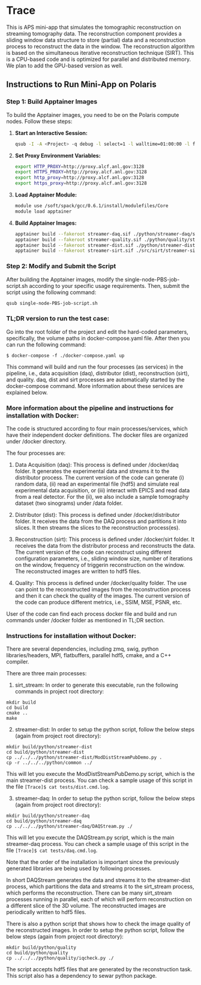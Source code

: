 # Trace

This is APS mini-app that simulates the tomographic reconstruction on streaming tomography data. The reconstruction component provides a sliding window data structure to store (partial) data and a reconstruction process to reconstruct the data in the window. The reconstruction algorithm is based on the simultaneous iterative reconstruction technique (SIRT). This is a CPU-based code and is optimized for parallel and distributed memory. We plan to add the GPU-based version as well. 

## Instructions to Run Mini-App on Polaris

### Step 1: Build Apptainer Images

To build the Apptainer images, you need to be on the Polaris compute nodes. Follow these steps:

1. **Start an Interactive Session:**
   ```bash
   qsub -I -A <Project> -q debug -l select=1 -l walltime=01:00:00 -l filesystems=home:eagle -l singularity_fakeroot=true
   
2. **Set Proxy Environment Variables:**
   ```bash
   export HTTP_PROXY=http://proxy.alcf.anl.gov:3128
   export HTTPS_PROXY=http://proxy.alcf.anl.gov:3128
   export http_proxy=http://proxy.alcf.anl.gov:3128
   export https_proxy=http://proxy.alcf.anl.gov:3128
3. **Load Apptainer Module:**
   ```bash
   module use /soft/spack/gcc/0.6.1/install/modulefiles/Core
   module load apptainer
4. **Build Apptainer Images:**
   ```bash
   apptainer build --fakeroot streamer-daq.sif ./python/streamer-daq/streamer-daq.def
   apptainer build --fakeroot streamer-quality.sif ./python/quality/streamer-quality.def
   apptainer build --fakeroot streamer-dist.sif ./python/streamer-dist/streamer-dist.def
   apptainer build --fakeroot streamer-sirt.sif ./src/sirt/streamer-sirt.def

### Step 2: Modify and Submit the Script
After building the Apptainer images, modify the single-node-PBS-job-script.sh according to your specific usage requirements. Then, submit the script using the following command:
```bash
qsub single-node-PBS-job-script.sh
```

### TL;DR version to run the test case: 

Go into the root folder of the project and edit the hard-coded parameters, specifically, the volume paths in docker-compose.yaml file. After then you can run the following command:
```
$ docker-compose -f ./docker-compose.yaml up
```
This command will build and run the four processes (as services) in the pipeline, i.e., data acquisition (daq), distributor (dist), reconstruction (sirt), and quality. daq, dist and sirt processes are automatically started by the docker-compose command. More information about these services are explained below.

### More information about the pipeline and instructions for installation with Docker:

The code is structured according to four main processes/services, which have their independent docker definitions. The docker files are organized under /docker directory.

The four processes are:
1. Data Acquisition (daq): This process is defined under /docker/daq folder. It generates the experimental data and streams it to the distributor process. The current version of the code can generate (i) random data, (ii) read an experimental file (hdf5) and simulate real experimental data acquisition, or (iii) interact with EPICS and read data from a real detector. For the (ii), we also include a sample tomography dataset (two sinograms) under /data folder. 

2. Distributor (dist): This process is defined under /docker/distributor folder. It receives the data from the DAQ process and partitions it into slices. It then streams the slices to the reconstruction process(es).

3. Reconstruction (sirt): This process is defined under /docker/sirt folder. It receives the data from the distributor process and reconstructs the data. The current version of the code can reconstruct using different configuration parameters, i.e., sliding window size, number of iterations on the window, frequency of triggerin reconstruction on the window. The reconstructed images are written to hdf5 files.

4. Quality: This process is defined under /docker/quality folder. The use can point to the reconstructed images from the reconstruction process and then it can check the quality of the images. The current version of the code can produce different metrics, i.e., SSIM, MSE, PSNR, etc.

User of the code can find each process docker file and build and run commands under /docker folder as mentioned in TL;DR section.

### Instructions for installation without Docker:

There are several dependencies, including zmq, swig, python libraries/headers, MPI, flatbuffers, parallel hdf5, cmake, and a C++ compiler. 

There are three main processes:
1. sirt_stream: In order to generate this executable, run the following commands in project root directory:
``` 
mkdir build
cd build
cmake ..
make 
```
2. streamer-dist: In order to setup the python script, follow the below steps (again from project root directory):
``` 
mkdir build/python/streamer-dist
cd build/python/streamer-dist
cp ../../../python/streamer-dist/ModDistStreamPubDemo.py .
cp -r ../../../python/common ../ 
```
This will let you execute the ModDistStreamPubDemo.py script, which is the main streamer-dist process. You can check a sample usage of this script in the file ``` [Trace]$ cat tests/dist.cmd.log ```.

3. streamer-daq: In order to setup the python script, follow the below steps (again from project root directory):
``` 
mkdir build/python/streamer-daq
cd build/python/streamer-daq
cp ../../../python/streamer-daq/DAQStream.py ./ 
```
This will let you execute the DAQStream.py script, which is the main streamer-daq process. You can check a sample usage of this script in the file ``` [Trace]$ cat tests/daq.cmd.log ```.

Note that the order of the installation is important since the previously generated libraries are being used by following processes.

In short DAQStream generates the data and streams it to the streamer-dist process, which partitions the data and streams it to the sirt_stream process, which performs the reconstruction. There can be many sirt_stream processes running in parallel, each of which will perform reconstruction on a different slice of the 3D volume. The reconstructed images are periodically written to hdf5 files.

There is also a python script that shows how to check the image quality of the reconstructed images. In order to setup the python script, follow the below steps (again from project root directory):
``` 
mkdir build/python/quality
cd build/python/quality
cp ../../../python/quality/iqcheck.py ./ 
```
The script accepts hdf5 files that are generated by the reconstruction task. This script also has a dependency to sewar python package.

